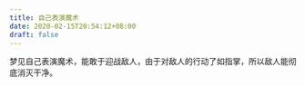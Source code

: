 ```yaml
---
title: 自己表演魔术
date: 2020-02-15T20:54:12+08:00
draft: false
---
```


梦见自己表演魔术，能敢于迎战敌人，由于对敌人的行动了如指掌，所以敌人能彻底消灭干净。

